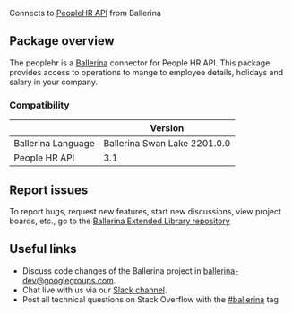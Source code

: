 Connects to [PeopleHR API](https://apidocs.peoplehr.com/#section/Introduction) from Ballerina

## Package overview
The peoplehr is a [Ballerina](https://ballerina.io/) connector for People HR API.
This package provides access to operations to mange to employee details, holidays and salary in your company.

### Compatibility
|                      | Version                      |
|----------------------|------------------------------|
| Ballerina Language   | Ballerina Swan Lake 2201.0.0 |
| People HR API        | 3.1                          |

## Report issues
To report bugs, request new features, start new discussions, view project boards, etc., go to the [Ballerina Extended Library repository](https://github.com/ballerina-platform/ballerina-extended-library)
## Useful links
- Discuss code changes of the Ballerina project in [ballerina-dev@googlegroups.com](mailto:ballerina-dev@googlegroups.com).
- Chat live with us via our [Slack channel](https://ballerina.io/community/slack/).
- Post all technical questions on Stack Overflow with the [#ballerina](https://stackoverflow.com/questions/tagged/ballerina) tag